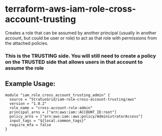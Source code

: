 # terraform-aws-iam-role-cross-account-trusting
Creates a role that can be assumed by another principal (usually in another account, but could be user or role) to act as that role with permissions from the attached policies.

### This is the TRUSTING side. You will still need to create a policy on the TRUSTED side that allows users in that account to assume the role

## Example Usage:
```
module "iam_role_cross_account_trusting_admin" {
  source = "StratusGrid/iam-role-cross-account-trusting/aws"
  version = "1.0.2"
  role_name = "cross-account-role-admin"
  principal_arns = ["arn:aws:iam::ACCOUNT_ID:root"]
  policy_arns = ["arn:aws:iam::aws:policy/AdministratorAccess"]
  input_tags = "${local.common_tags}"
  require_mfa = false
}

```
